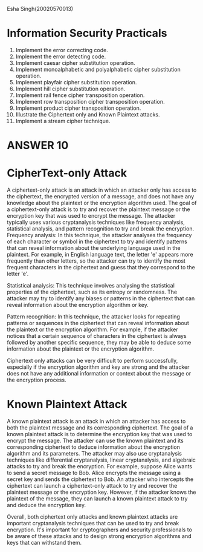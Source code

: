 Esha Singh(20020570013)
# Information Security Practicals

1. Implement the error correcting code.
2. Implement the error detecting code.
3. Implement caesar cipher substitution operation.
4. Implement monoalphabetic and polyalphabetic cipher substitution operation.
5. Implement playfair cipher substitution operation.
6. Implement hill cipher substitution operation.
7. Implement rail fence cipher transposition operation.
8. Implement row transposition cipher transposition operation.
9. Implement product cipher transposition operation.
10. Illustrate the Ciphertext only and Known Plaintext attacks.
11. Implement a stream cipher technique.

# ANSWER 10
# CipherText-only Attack
A ciphertext-only attack is an attack in which an attacker only has access to the ciphertext, the encrypted version of a message, and does not have any knowledge about the plaintext or the encryption algorithm used. The goal of a ciphertext-only attack is to try and recover the plaintext message or the encryption key that was used to encrypt the message. The attacker typically uses various cryptanalysis techniques like frequency analysis, statistical analysis, and pattern recognition to try and break the encryption.
Frequency analysis: In this technique, the attacker analyses the frequency of each character or symbol in the ciphertext to try and identify patterns that can reveal information about the underlying language used in the plaintext. For example, in English language text, the letter 'e' appears more frequently than other letters, so the attacker can try to identify the most frequent characters in the ciphertext and guess that they correspond to the letter 'e'.

Statistical analysis: This technique involves analysing the statistical properties of the ciphertext, such as its entropy or randomness. The attacker may try to identify any biases or patterns in the ciphertext that can reveal information about the encryption algorithm or key.

Pattern recognition: In this technique, the attacker looks for repeating patterns or sequences in the ciphertext that can reveal information about the plaintext or the encryption algorithm. For example, if the attacker notices that a certain sequence of characters in the ciphertext is always followed by another specific sequence, they may be able to deduce some information about the plaintext or the encryption algorithm.

Ciphertext only attacks can be very difficult to perform successfully, especially if the encryption algorithm and key are strong and the attacker does not have any additional information or context about the message or the encryption process.

# Known Plaintext Attack
A known plaintext attack is an attack in which an attacker has access to both the plaintext message and its corresponding ciphertext. The goal of a known plaintext attack is to determine the encryption key that was used to encrypt the message. The attacker can use the known plaintext and its corresponding ciphertext to deduce information about the encryption algorithm and its parameters. The attacker may also use cryptanalysis techniques like differential cryptanalysis, linear cryptanalysis, and algebraic attacks to try and break the encryption.
For example, suppose Alice wants to send a secret message to Bob. Alice encrypts the message using a secret key and sends the ciphertext to Bob. An attacker who intercepts the ciphertext can launch a ciphertext-only attack to try and recover the plaintext message or the encryption key. However, if the attacker knows the plaintext of the message, they can launch a known plaintext attack to try and deduce the encryption key.

Overall, both ciphertext only attacks and known plaintext attacks are important cryptanalysis techniques that can be used to try and break encryption. It's important for cryptographers and security professionals to be aware of these attacks and to design strong encryption algorithms and keys that can withstand them.




